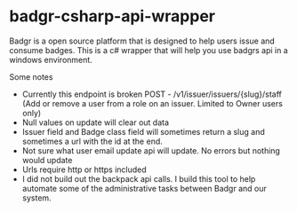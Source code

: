 # badgr-csharp-api-wrapper

Badgr is a open source platform that is designed to help users issue and consume badges. This is a c# wrapper that will help you use badgrs api in a windows environment. 

Some notes 
* Currently this endpoint is broken POST - /v1/issuer/issuers/{slug}/staff (Add or remove a user from a role on an issuer. Limited to Owner users only)
* Null values on update will clear out data
* Issuer field and Badge class field will sometimes return a slug and sometimes a url with the id at the end.
* Not sure what user email update api will update. No errors but nothing would update
* Urls require http or https included
* I did not build out the backpack api calls. I build this tool to help automate some of the administrative tasks between Badgr and our      system. 
